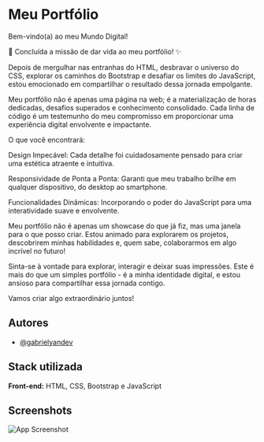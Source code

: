 
# Meu Portfólio

Bem-vindo(a) ao meu Mundo Digital!

🚀 Concluída a missão de dar vida ao meu portfólio! ✨

Depois de mergulhar nas entranhas do HTML, desbravar o universo do CSS, explorar os caminhos do Bootstrap e desafiar os limites do JavaScript, estou emocionado em compartilhar o resultado dessa jornada empolgante.

Meu portfólio não é apenas uma página na web; é a materialização de horas dedicadas, desafios superados e conhecimento consolidado. Cada linha de código é um testemunho do meu compromisso em proporcionar uma experiência digital envolvente e impactante.

O que você encontrará:

Design Impecável: Cada detalhe foi cuidadosamente pensado para criar uma estética atraente e intuitiva.

Responsividade de Ponta a Ponta: Garanti que meu trabalho brilhe em qualquer dispositivo, do desktop ao smartphone.

Funcionalidades Dinâmicas: Incorporando o poder do JavaScript para uma interatividade suave e envolvente.

Meu portfólio não é apenas um showcase do que já fiz, mas uma janela para o que posso criar. Estou animado para explorarem os projetos, descobrirem minhas habilidades e, quem sabe, colaborarmos em algo incrível no futuro!

Sinta-se à vontade para explorar, interagir e deixar suas impressões. Este é mais do que um simples portfólio - é a minha identidade digital, e estou ansioso para compartilhar essa jornada contigo.

Vamos criar algo extraordinário juntos!


## Autores

- [@gabrielyandev](https://www.github.com/gabrielyandev)


## Stack utilizada

**Front-end:** HTML, CSS, Bootstrap e JavaScript


## Screenshots

![App Screenshot](https://media.licdn.com/dms/image/D4D22AQEemwBAs28IrQ/feedshare-shrink_800/0/1706190278409?e=1709769600&v=beta&t=u23txLjqUREo1Zv44sY-chWSUx19w0uqEf4KhcV9ATQ)
